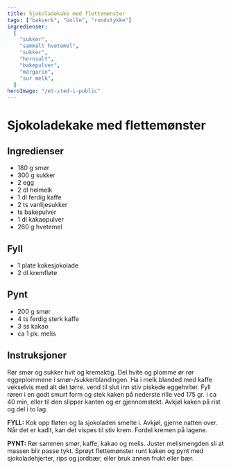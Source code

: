 ```yaml
---
title: Sjokoladekake med flettemønster
tags: ["bakverk", "bolle", "rundstykke"]
ingredienser:
  [
    "sukker",
    "sammalt hvetemel",
    "sukker",
    "hornsalt",
    "bakepulver",
    "margarin",
    "sur melk",
  ]
heroImage: "/et-sted-i-public"
---
```


# Sjokoladekake med flettemønster

## Ingredienser

- 180 g smør
- 300 g sukker
- 2 egg
- 2 dl helmelk
- 1 dl ferdig kaffe
- 2 ts vanlijesukker
- ts bakepulver
- 1 dl kakaopulver
- 260 g hvetemel

## Fyll

- 1 plate kokesjokolade
- 2 dl kremfløte

## Pynt

- 200 g smør
- 4 ts ferdig sterk kaffe
- 3 ss kakao
- ca 1 pk. melis

## Instruksjoner

Rør smør og sukker hvit og kremaktig. Del hvite og plomme ør rør eggeplommene i smør-/sukkerblandingen. Ha i melk blanded med kaffe vekselvis med alt det tørre. vend til slut inn stiv piskede eggehviter. Fyll røren i en godt smurt form og stek kaken på nederste rille ved 175 gr. i ca 40 min, eller til den slipper kanten og er gjennomstekt. Avkjøl kaken på rist og del i to lag.

**FYLL:** Kok opp fløten og la sjokoladen smelte i. Avkjøl, gjerne natten over. Når det er kadlt, kan det vispes til stiv krem. Fordel kremen på lagene.

**PYNT:** Rør sammen smør, kaffe, kakao og melis. Juster melismengden sli at massen blir passe tykt. Sprøyt flettemønster runt kaken og pynt med sjokoladehjerter, rips og jordbær, eller bruk annen frukt eller bær.
